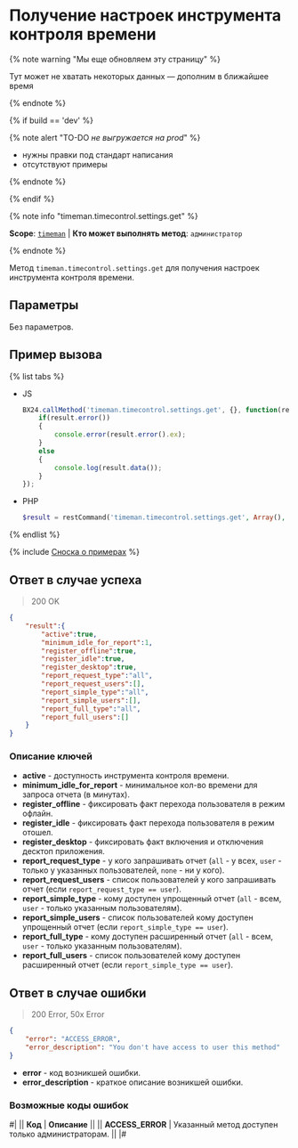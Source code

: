 # Получение настроек инструмента контроля времени

{% note warning "Мы еще обновляем эту страницу" %}

Тут может не хватать некоторых данных — дополним в ближайшее время

{% endnote %}

{% if build == 'dev' %}

{% note alert "TO-DO _не выгружается на prod_" %}

- нужны правки под стандарт написания
- отсутствуют примеры

{% endnote %}

{% endif %}

{% note info "timeman.timecontrol.settings.get" %}

**Scope**: [`timeman`](../../scopes/permissions.md) | **Кто может выполнять метод**: `администратор`

{% endnote %}

Метод `timeman.timecontrol.settings.get` для получения настроек инструмента контроля времени.

## Параметры

Без параметров.

## Пример вызова

{% list tabs %}

- JS

    ```javascript
    BX24.callMethod('timeman.timecontrol.settings.get', {}, function(result){
        if(result.error())
        {
            console.error(result.error().ex);
        }
        else
        {
            console.log(result.data());
        }
    });
    ```

- PHP

    ```php
    $result = restCommand('timeman.timecontrol.settings.get', Array(), $_REQUEST["auth"]);    
    ```

{% endlist %}

{% include [Сноска о примерах](../../../_includes/examples.md) %}

## Ответ в случае успеха

> 200 OK
```json
{
    "result":{
        "active":true,
        "minimum_idle_for_report":1,
        "register_offline":true,
        "register_idle":true,
        "register_desktop":true,
        "report_request_type":"all",
        "report_request_users":[],
        "report_simple_type":"all",
        "report_simple_users":[],
        "report_full_type":"all",
        "report_full_users":[]
    }
}
```

### Описание ключей

- **active** - доступность инструмента контроля времени.
- **minimum_idle_for_report** - минимальное кол-во времени для запроса отчета (в минутах).
- **register_offline** - фиксировать факт перехода пользователя в режим офлайн.
- **register_idle** - фиксировать факт перехода пользователя в режим отошел.
- **register_desktop** - фиксировать факт включения и отключения десктоп приложения.
- **report_request_type** - у кого запрашивать отчет (`all` - у всех, `user` - только у указанных пользователей, `none` - ни у кого).
- **report_request_users** - список пользователей у кого запрашивать отчет (если `report_request_type == user`).
- **report_simple_type** - кому доступен упрощенный отчет (`all` - всем, `user` - только указанным пользователям).
- **report_simple_users** - список пользователей кому доступен упрощенный отчет (если `report_simple_type == user`).
- **report_full_type** - кому доступен расширенный отчет (`all` - всем, `user` - только указанным пользователям).
- **report_full_users** - список пользователей кому доступен расширенный отчет (если `report_simple_type == user`).

## Ответ в случае ошибки

> 200 Error, 50x Error
```json
{
    "error": "ACCESS_ERROR",
    "error_description": "You don't have access to user this method"
}
```



- **error** - код возникшей ошибки.
- **error_description** - краткое описание возникшей ошибки.

### Возможные коды ошибок

#|
|| **Код** | **Описание** ||
|| **ACCESS_ERROR** | Указанный метод доступен только администраторам. ||
|#